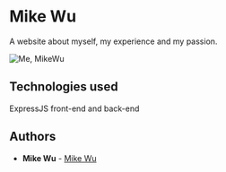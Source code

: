 # Mike Wu

A website about myself, my experience and my passion.

![Me, MikeWu](https://i.imgur.com/fKsyByw.jpg)

## Technologies used
ExpressJS front-end and back-end

## Authors

* **Mike Wu** - [Mike Wu](https://github.com/mjcwu)
